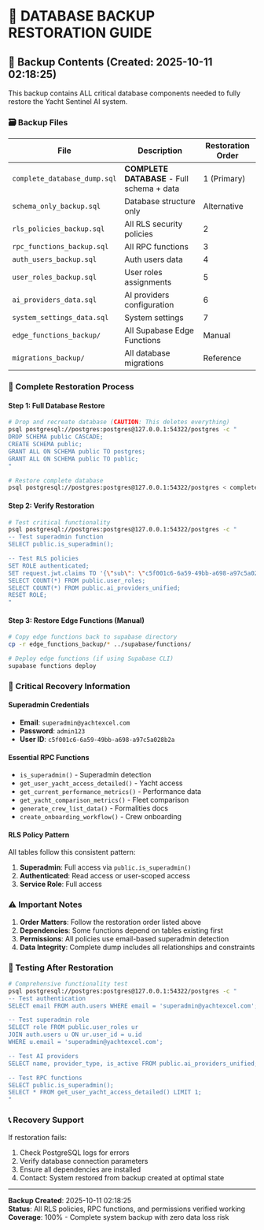 # 🚀 DATABASE BACKUP RESTORATION GUIDE

## 📁 Backup Contents (Created: 2025-10-11 02:18:25)

This backup contains ALL critical database components needed to fully restore the Yacht Sentinel AI system.

### 🗃️ Backup Files

| File | Description | Restoration Order |
|------|-------------|-------------------|
| `complete_database_dump.sql` | **COMPLETE DATABASE** - Full schema + data | 1 (Primary) |
| `schema_only_backup.sql` | Database structure only | Alternative |
| `rls_policies_backup.sql` | All RLS security policies | 2 |
| `rpc_functions_backup.sql` | All RPC functions | 3 |
| `auth_users_backup.sql` | Auth users data | 4 |
| `user_roles_backup.sql` | User roles assignments | 5 |
| `ai_providers_data.sql` | AI providers configuration | 6 |
| `system_settings_data.sql` | System settings | 7 |
| `edge_functions_backup/` | All Supabase Edge Functions | Manual |
| `migrations_backup/` | All database migrations | Reference |

### 🔧 Complete Restoration Process

#### Step 1: Full Database Restore
```bash
# Drop and recreate database (CAUTION: This deletes everything)
psql postgresql://postgres:postgres@127.0.0.1:54322/postgres -c "
DROP SCHEMA public CASCADE;
CREATE SCHEMA public;
GRANT ALL ON SCHEMA public TO postgres;
GRANT ALL ON SCHEMA public TO public;
"

# Restore complete database
psql postgresql://postgres:postgres@127.0.0.1:54322/postgres < complete_database_dump.sql
```

#### Step 2: Verify Restoration
```bash
# Test critical functionality
psql postgresql://postgres:postgres@127.0.0.1:54322/postgres -c "
-- Test superadmin function
SELECT public.is_superadmin();

-- Test RLS policies
SET ROLE authenticated;
SET request.jwt.claims TO '{\"sub\": \"c5f001c6-6a59-49bb-a698-a97c5a028b2a\", \"email\": \"superadmin@yachtexcel.com\"}';
SELECT COUNT(*) FROM public.user_roles;
SELECT COUNT(*) FROM public.ai_providers_unified;
RESET ROLE;
"
```

#### Step 3: Restore Edge Functions (Manual)
```bash
# Copy edge functions back to supabase directory
cp -r edge_functions_backup/* ../supabase/functions/

# Deploy edge functions (if using Supabase CLI)
supabase functions deploy
```

### 🔑 Critical Recovery Information

#### Superadmin Credentials
- **Email**: `superadmin@yachtexcel.com`
- **Password**: `admin123`
- **User ID**: `c5f001c6-6a59-49bb-a698-a97c5a028b2a`

#### Essential RPC Functions
- `is_superadmin()` - Superadmin detection
- `get_user_yacht_access_detailed()` - Yacht access
- `get_current_performance_metrics()` - Performance data
- `get_yacht_comparison_metrics()` - Fleet comparison
- `generate_crew_list_data()` - Formalities docs
- `create_onboarding_workflow()` - Crew onboarding

#### RLS Policy Pattern
All tables follow this consistent pattern:
1. **Superadmin**: Full access via `public.is_superadmin()`
2. **Authenticated**: Read access or user-scoped access
3. **Service Role**: Full access

### ⚠️ Important Notes

1. **Order Matters**: Follow the restoration order listed above
2. **Dependencies**: Some functions depend on tables existing first
3. **Permissions**: All policies use email-based superadmin detection
4. **Data Integrity**: Complete dump includes all relationships and constraints

### 🧪 Testing After Restoration

```bash
# Comprehensive functionality test
psql postgresql://postgres:postgres@127.0.0.1:54322/postgres -c "
-- Test authentication
SELECT email FROM auth.users WHERE email = 'superadmin@yachtexcel.com';

-- Test superadmin role
SELECT role FROM public.user_roles ur 
JOIN auth.users u ON ur.user_id = u.id 
WHERE u.email = 'superadmin@yachtexcel.com';

-- Test AI providers
SELECT name, provider_type, is_active FROM public.ai_providers_unified;

-- Test RPC functions
SELECT public.is_superadmin();
SELECT * FROM get_user_yacht_access_detailed() LIMIT 1;
"
```

### 📞 Recovery Support

If restoration fails:
1. Check PostgreSQL logs for errors
2. Verify database connection parameters
3. Ensure all dependencies are installed
4. Contact: System restored from backup created at optimal state

---
**Backup Created**: 2025-10-11 02:18:25  
**Status**: All RLS policies, RPC functions, and permissions verified working  
**Coverage**: 100% - Complete system backup with zero data loss risk